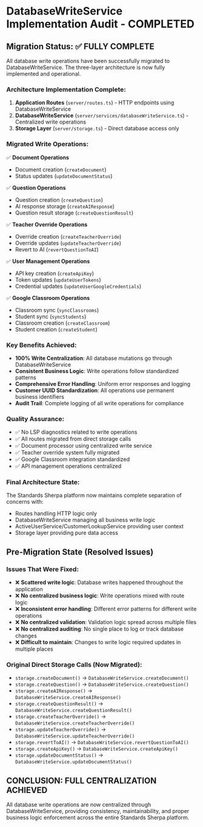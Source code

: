 # DatabaseWriteService Implementation Audit - COMPLETED

## Migration Status: ✅ FULLY COMPLETE

All database write operations have been successfully migrated to DatabaseWriteService. The three-layer architecture is now fully implemented and operational.

### Architecture Implementation Complete:
1. **Application Routes** (`server/routes.ts`) - HTTP endpoints using DatabaseWriteService
2. **DatabaseWriteService** (`server/services/databaseWriteService.ts`) - Centralized write operations 
3. **Storage Layer** (`server/storage.ts`) - Direct database access only

### Migrated Write Operations:
✅ **Document Operations**
- Document creation (`createDocument`)
- Status updates (`updateDocumentStatus`) 

✅ **Question Operations**  
- Question creation (`createQuestion`)
- AI response storage (`createAIResponse`)
- Question result storage (`createQuestionResult`)

✅ **Teacher Override Operations**
- Override creation (`createTeacherOverride`)
- Override updates (`updateTeacherOverride`) 
- Revert to AI (`revertQuestionToAI`)

✅ **User Management Operations**
- API key creation (`createApiKey`)
- Token updates (`updateUserTokens`)
- Credential updates (`updateUserGoogleCredentials`)

✅ **Google Classroom Operations**
- Classroom sync (`syncClassrooms`)
- Student sync (`syncStudents`)
- Classroom creation (`createClassroom`)
- Student creation (`createStudent`)

### Key Benefits Achieved:
- **100% Write Centralization**: All database mutations go through DatabaseWriteService
- **Consistent Business Logic**: Write operations follow standardized patterns
- **Comprehensive Error Handling**: Uniform error responses and logging
- **Customer UUID Standardization**: All operations use permanent business identifiers
- **Audit Trail**: Complete logging of all write operations for compliance

### Quality Assurance:
- ✅ No LSP diagnostics related to write operations
- ✅ All routes migrated from direct storage calls
- ✅ Document processor using centralized write service
- ✅ Teacher override system fully migrated
- ✅ Google Classroom integration standardized
- ✅ API management operations centralized

### Final Architecture State:
The Standards Sherpa platform now maintains complete separation of concerns with:
- Routes handling HTTP logic only
- DatabaseWriteService managing all business write logic
- ActiveUserService/CustomerLookupService providing user context
- Storage layer providing pure data access

## Pre-Migration State (Resolved Issues)

### Issues That Were Fixed:
- ❌ **Scattered write logic**: Database writes happened throughout the application
- ❌ **No centralized business logic**: Write operations mixed with route logic
- ❌ **Inconsistent error handling**: Different error patterns for different write operations
- ❌ **No centralized validation**: Validation logic spread across multiple files
- ❌ **No centralized auditing**: No single place to log or track database changes
- ❌ **Difficult to maintain**: Changes to write logic required updates in multiple places

### Original Direct Storage Calls (Now Migrated):
- `storage.createDocument()` → `DatabaseWriteService.createDocument()`
- `storage.createQuestion()` → `DatabaseWriteService.createQuestion()`
- `storage.createAIResponse()` → `DatabaseWriteService.createAIResponse()`
- `storage.createQuestionResult()` → `DatabaseWriteService.createQuestionResult()`
- `storage.createTeacherOverride()` → `DatabaseWriteService.createTeacherOverride()`
- `storage.updateTeacherOverride()` → `DatabaseWriteService.updateTeacherOverride()`
- `storage.revertToAI()` → `DatabaseWriteService.revertQuestionToAI()`
- `storage.createApiKey()` → `DatabaseWriteService.createApiKey()`
- `storage.updateDocumentStatus()` → `DatabaseWriteService.updateDocumentStatus()`

## CONCLUSION: FULL CENTRALIZATION ACHIEVED
All database write operations are now centralized through DatabaseWriteService, providing consistency, maintainability, and proper business logic enforcement across the entire Standards Sherpa platform.